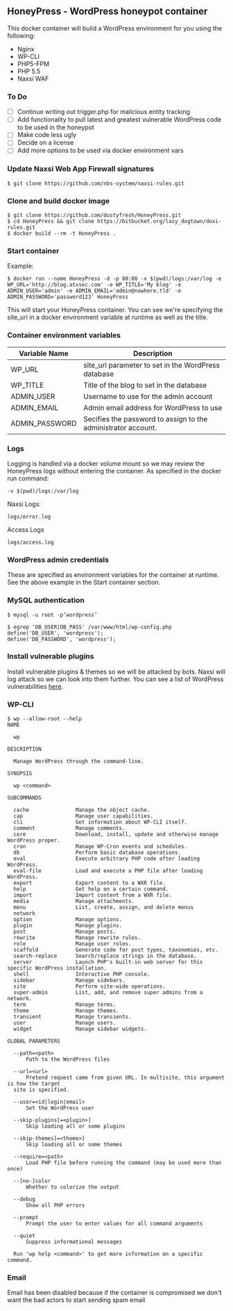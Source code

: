 ## HoneyPress - WordPress honeypot container

This docker container will build a WordPress environment for you using the following:
* Nginx
* WP-CLI
* PHP5-FPM
* PHP 5.5
* Naxsi WAF

### To Do
- [ ] Continue writing out trigger.php for malicious entity tracking
- [ ] Add functionality to pull latest and greatest vulnerable WordPress code to be used in the honeypot
- [ ] Make code less ugly
- [ ] Decide on a license
- [ ] Add more options to be used via docker environment vars

### Update Naxsi Web App Firewall signatures
```
$ git clone https://github.com/nbs-system/naxsi-rules.git
```

### Clone and build docker image
```
$ git clone https://github.com/dustyfresh/HoneyPress.git
$ cd HoneyPress && git clone https://bitbucket.org/lazy_dogtown/doxi-rules.git
$ docker build --rm -t HoneyPress .
```

### Start container
Example:
```
$ docker run --name HoneyPress -d -p 80:80 -v $(pwd)/logs:/var/log -e WP_URL='http://blog.atxsec.com' -e WP_TITLE='My blog' -e ADMIN_USER='admin' -e ADMIN_EMAIL='admin@nowhere.tld' -e ADMIN_PASSWORD='password123' HoneyPress
```
This will start your HoneyPress container. You can see we're specifying the site_url in a docker environment variable at runtime as well as the title.

### Container environment variables
Variable Name  | Description
-------------- | -------------
WP_URL | site_url parameter to set in the WordPress database
WP_TITLE  | Title of the blog to set in the database
ADMIN_USER | Username to use for the admin account
ADMIN_EMAIL | Admin email address for WordPress to use
ADMIN_PASSWORD | Secifies the password to assign to the administrator account.

### Logs
Logging is handled via a docker volume mount so we may review the HoneyPress logs without entering the container. As specified in the docker run command:
```
-v $(pwd)/logs:/var/log
```

Naxsi Logs:
```
logs/error.log
```

Access Logs
```
logs/access.log
```

### WordPress admin credentials
These are specified as environment variables for the container at runtime. See the above example in the Start container section.

### MySQL authentication
```
$ mysql -u root -p’wordpress’
```

```
$ egrep 'DB_USER|DB_PASS' /var/www/html/wp-config.php
define('DB_USER', 'wordpress');
define('DB_PASSWORD', 'wordpress');
```

### Install vulnerable plugins
Install vulnerable plugins & themes so we will be attacked by bots. Naxsi will log attack so we can look into them further. You can see a list of WordPress vulnerabilities [here](https://wpvulndb.com/).

### WP-CLI
```
$ wp --allow-root --help
NAME

  wp

DESCRIPTION

  Manage WordPress through the command-line.

SYNOPSIS

  wp <command>

SUBCOMMANDS

  cache               Manage the object cache.
  cap                 Manage user capabilities.
  cli                 Get information about WP-CLI itself.
  comment             Manage comments.
  core                Download, install, update and otherwise manage WordPress proper.
  cron                Manage WP-Cron events and schedules.
  db                  Perform basic database operations.
  eval                Execute arbitrary PHP code after loading WordPress.
  eval-file           Load and execute a PHP file after loading WordPress.
  export              Export content to a WXR file.
  help                Get help on a certain command.
  import              Import content from a WXR file.
  media               Manage attachments.
  menu                List, create, assign, and delete menus
  network
  option              Manage options.
  plugin              Manage plugins.
  post                Manage posts.
  rewrite             Manage rewrite rules.
  role                Manage user roles.
  scaffold            Generate code for post types, taxonomies, etc.
  search-replace      Search/replace strings in the database.
  server              Launch PHP's built-in web server for this specific WordPress installation.
  shell               Interactive PHP console.
  sidebar             Manage sidebars.
  site                Perform site-wide operations.
  super-admin         List, add, and remove super admins from a network.
  term                Manage terms.
  theme               Manage themes.
  transient           Manage transients.
  user                Manage users.
  widget              Manage sidebar widgets.

GLOBAL PARAMETERS

  --path=<path>
      Path to the WordPress files

  --url=<url>
      Pretend request came from given URL. In multisite, this argument is how the target
  site is specified.

  --user=<id|login|email>
      Set the WordPress user

  --skip-plugins[=<plugin>]
      Skip loading all or some plugins

  --skip-themes[=<theme>]
      Skip loading all or some themes

  --require=<path>
      Load PHP file before running the command (may be used more than once)

  --[no-]color
      Whether to colorize the output

  --debug
      Show all PHP errors

  --prompt
      Prompt the user to enter values for all command arguments

  --quiet
      Suppress informational messages

  Run 'wp help <command>' to get more information on a specific command.
```

### Email
Email has been disabled because if the container is compromised we don't want the bad actors to start sending spam email
